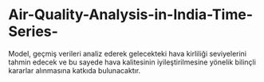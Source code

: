 # Air-Quality-Analysis-in-India-Time-Series-
Model, geçmiş verileri analiz ederek gelecekteki hava kirliliği seviyelerini tahmin edecek ve bu sayede hava kalitesinin iyileştirilmesine yönelik bilinçli kararlar alınmasına katkıda bulunacaktır.

